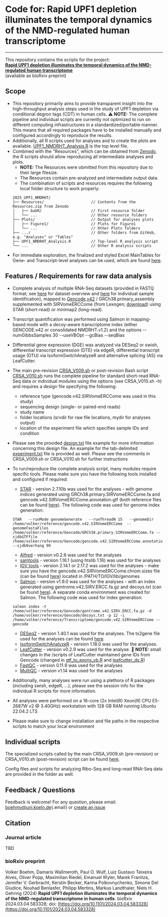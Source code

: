 # Code for: Rapid UPF1 depletion illuminates the temporal dynamics of the NMD-regulated human transcriptome

------------------------------------------------------------------------

This repository contains the scripts for the project: <br/> [**Rapid UPF1 depletion illuminates the temporal dynamics of the NMD-regulated human transcriptome**](https://doi.org/10.1101/2024.03.04.583328) <br/> (available as bioRxiv preprint)

## Scope

-   This repository primarily aims to provide transparent insight into the high-throughput analysis steps used in the study of UPF1 depletion via conditional degron tags (CDT) in human cells. :warning: **NOTE:** The complete pipeline and individual scripts are currently not optimized to run on different computing infrastructures in a standardized/portable manner. This means that all required packages have to be installed manually and configured accordingly to reproduce the results.
-   Additionally, all R scripts used for analyses and to create the plots are available. [UPF1_NMDRHT_Analysis.R](https://github.com/boehmv/2025_UPF1_NMDRHT/blob/main/UPF1_NMDRHT_Analysis.R) is the top level file. 
-   Combined with the "Resources", which can be obtained from [Zenodo](https://doi.org/10.5281/zenodo.15047819), the R scripts should allow reproducing all intermediate analyses and plots.
    -    **NOTE:** The Resources were obmitted from this repository due to their large filesize.
    -    The Resources contain pre-analyzed and intermediate output data.
    -    The combination of scripts and resources requires the following local folder structure to work properly:
    ```
    2025_UPF1_NMDRHT/
    ├── Resources/                     // Contents from the Resources.zip from Zenodo
    │   ├── bakR/                      // First resource folder
    │   └── ...                        // Other resource folders
    ├── Plots/                         // Output for analyses plots
    │   ├── Figure1/                   // Plots for Figure1
    │   └── ...                        // Other Plots folders
    ├── .../                           // Other folders from GitHub, e.g. "Analyses" or "Tables"
    ├── UPF1_NMDRHT_Analysis.R         // Top-level R analysis script
    └── ...                            // Other R analysis scripts
    ```
-   For immediate exploration, the finalized and styled Excel MainTables for Gene- and Transcript-level analyses can be used, which are found [here](https://github.com/boehmv/2025_UPF1_NMDRHT/blob/main/Tables).

## Features / Requirements for raw data analysis

-   Complete analysis of multiple RNA-Seq datasets (provided in FASTQ format; see [here](https://github.com/boehmv/2025_UPF1_NMDRHT/blob/main/Analyses/Metadata/UPF1_NMDRHT_datasets_forGitHub.csv) for dataset overview and [here](https://github.com/boehmv/2025_UPF1_NMDRHT/blob/main/Analyses/Metadata/UPF1_NMDRHT_datasets_experiments_forGitHub.csv) for individual sample identification), mapped to [Gencode v42](https://www.gencodegenes.org/human/release_42.html) / GRCh38.primary_assembly supplemented with SIRVomeERCCome (from Lexogen; [download](https://www.lexogen.com/wp-content/uploads/2018/08/SIRV_Set3_Sequences_170612a-ZIP.zip)) using STAR (short-read) or minimap2 (long-read).

-   Transcript quantification was performed using Salmon in mapping-based mode with a decoy-aware transcriptome index (either GENCODE.v42 or consolidated NMDRHT.v1.2) and the options --numGibbsSamples 30 --useVBOpt --gcBias --seqBias

-   Differential gene expression (DGE) was analyzed via DESeq2 or swish, differential transcript expression (DTE) via edgeR, differential transcript usage (DTU) via IsoformSwitchAnalyzeR and alternative splicing (AS) via LeafCutter.

-   The main pre-revision [CRSA_V009.sh](https://github.com/boehmv/2025_UPF1_NMDRHT/blob/main/Analyses/CRSA_V009.sh) or post-revision Bash script [CRSA_V010.sh](https://github.com/boehmv/2025_UPF1_NMDRHT/blob/main/Analyses/CRSA_V010.sh) runs the complete pipeline for standard short-read RNA-Seq data or individual modules using the options (see CRSA_V010.sh -h) and requires a design file specifying the following:

    -   reference type (gencode.v42.SIRVomeERCCome was used in this study)
    -   sequencing design (single- or paired-end reads)
    -   study name
    -   folder locations (srvdir for raw file locations, mydir for analyses output)
    -   location of the experiment file which specifies sample IDs and condition

-   Please see the provided [design.txt](https://github.com/boehmv/2025_UPF1_NMDRHT/blob/main/Analyses/Example/design.txt) file example for more information concerning this design file. An example for the tab-delimited [experiment.txt](https://github.com/boehmv/2025_UPF1_NMDRHT/blob/main/Analyses/Example/experiment.txt) file is provided as well. Please see the comments in CRSA_V009.sh or CRSA_V010.sh for further instructions

-   To run/reproduce the complete analysis script, many modules require specific tools. Please make sure you have the following tools installed and configured if required:

    -   [STAR](https://github.com/alexdobin/STAR) - version 2.7.10b was used for the analyses - with genome indices generated using GRCh38.primary.SIRVomeERCCome.fa and gencode.v42.SIRVomeERCCome.annotation.gtf (both reference files can be found [here](https://uni-koeln.sciebo.de/s/RFID1U3YYBZmkkE)). The following code was used for genome index generation:

    ```         
    STAR   --runMode genomeGenerate   --runThreadN 15   --genomeDir /home/volker/reference/gencode.v42.SIRVomeERCCome  --genomeFastaFiles /home/volker/reference/Gencode/GRCh38.primary.SIRVomeERCCome.fa --sjdbGTFfile /home/volker/reference/Gencode/gencode.v42.SIRVomeERCCome.annotation.gtf   --sjdbOverhang 99
    ```

    -   [Alfred](https://github.com/tobiasrausch/alfred) - version v0.2.6 was used for the analyses
    -   [samtools](http://www.htslib.org/) - version 1.16.1 (using htslib 1.16) was used for the analyses
    -   [IGV tools](http://software.broadinstitute.org/software/igv/download) - version 2.14.1 or 2.17.2 was used for the analyses - make sure you have the gencode.v42.SIRVomeERCCome.chrom.sizes file (can be found [here](https://uni-koeln.sciebo.de/s/RFID1U3YYBZmkkE)) located in /PATH/TO/IGV/lib/genomes
    -   [Salmon](https://github.com/COMBINE-lab/salmon) - version v1.9.0 was used for the analyses - with an index generated using gentrome.v42.SIRV.ERCC.fa.gz and decoys.txt (can be found [here](https://uni-koeln.sciebo.de/s/RFID1U3YYBZmkkE)). A separate conda environment was created for Salmon. The following code was used for index generation:

    ```         
    salmon index -t /home/volker/reference/Gencode/gentrome.v42.SIRV.ERCC.fa.gz -d /home/volker/reference/Gencode/decoys.txt -p 12 -i /home/volker/reference/Transcriptome/gencode.v42.SIRVomeERCCome --gencode
    ```

    -   [DESeq2](https://github.com/mikelove/DESeq2) - version 1.40.1 was used for the analyses. The tx2gene file used for the analyses can be found [here](https://uni-koeln.sciebo.de/s/RFID1U3YYBZmkkE)
    -   [IsoformSwitchAnalyzeR](https://github.com/kvittingseerup/IsoformSwitchAnalyzeR) - version 1.18.0 was used for the analyses.
    -   [LeafCutter](https://github.com/davidaknowles/leafcutter) - version v0.2.9 was used for the analyse. :memo: **NOTE:** small changes in the /scripts of LeafCutter maintained gene IDs from Gencode (changed in [gtf_to_exons_vb.R](https://github.com/boehmv/2025_UPF1_NMDRHT/blob/main/Analyses/LeafCutter/scripts/gtf_to_exons.R) and [leafcutter_ds.R](https://github.com/boehmv/2025_UPF1_NMDRHT/blob/main/Analyses/LeafCutter/scripts/leafcutter_ds.R))
    -   [FastQC](https://github.com/s-andrews/FastQC) - version 0.11.9 was used for the analyses
    -   [MultiQC](https://github.com/ewels/MultiQC) - version v1.14 was used for the analyses

-   Additionally, many analyses were run using a plethora of R packages (including swish, edgeR, ...), please see the session info for the individual R scripts for more information.

-   All analyses were performed on a 16-core (2x Intel(R) Xeon(R) CPU E5-2687W v2 \@ 3.40GHz) workstation with 128 GB RAM running Ubuntu 22.04.2 LTS

-   Please make sure to change installation and file paths in the respective scripts to match your local environment

## Individual scripts

The specialized scripts called by the main CRSA_V009.sh (pre-revision) or CRSA_V010.sh (post-revision) script can be found [here](https://github.com/boehmv/2025_UPF1_NMDRHT/tree/main/Analyses). 

Config files and scripts for analyzing Ribo-Seq and long-read RNA-Seq data are provided in the folder as well.

## Feedback / Questions

Feedback is welcome! For any question, please email: [boehmv\@uni.koeln.de](mailto:boehmv@uni.koeln.de){.email} or [create an issue](https://github.com/boehmv/2025_UPF1_NMDRHT/issues)

## Citation

### Journal article

TBD

### bioRxiv preprint

Volker Boehm, Damaris Wallmeroth, Paul O. Wulf, Luiz Gustavo Teixeira Alves, Oliver Popp, Maximilian Riedel, Emanuel Wyler, Marek Franitza, Jennifer V. Gerbracht, Kerstin Becker, Karina Polkovnychenko, Simone Del Giudice, Nouhad Benlasfer, Philipp Mertins, Markus Landthaler, Niels H. Gehring (2024) **Rapid UPF1 depletion illuminates the temporal dynamics of the NMD-regulated transcriptome in human cells**. bioRxiv 2024.03.04.583328; doi: [https://doi.org/10.1101/2024.03.04.583328](https://doi.org/10.1101/2024.03.04.583328)
